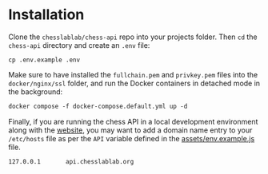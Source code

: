 # Installation

Clone the `chesslablab/chess-api` repo into your projects folder. Then `cd` the `chess-api` directory and create an `.env` file:

```text
cp .env.example .env
```

Make sure to have installed the `fullchain.pem` and `privkey.pem` files into the `docker/nginx/ssl` folder, and run the Docker containers in detached mode in the background:

```txt
docker compose -f docker-compose.default.yml up -d
```

Finally, if you are running the chess API in a local development environment along with the [website](https://github.com/chesslablab/website), you may want to add a domain name entry to your `/etc/hosts` file as per the `API` variable defined in the [assets/env.example.js](https://github.com/chesslablab/website/blob/main/assets/env.example.js) file.

```txt
127.0.0.1       api.chesslablab.org
```
